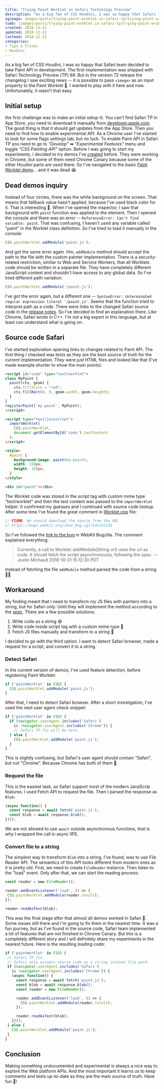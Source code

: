 ```yaml
---
title: "Trying Paint Worklet in Safari Technology Preview"
description: "As a big fan of CSS Houdini, I was so happy that Safari team decided to take Paint API in development. The first implementation was shipped with Safari Technology Preview (TP) 69. But in the version 72 release the changelog I saw exciting news -- it is possible to pass <image> as an input property to the Paint Worklet. I wanted to play with it here and now. Unfortunately, it wasn't that easy."
ogimage: images/posts/trying-paint-wroklet-in-safari-tp/trying-paint-wroklet-in-safari-tp-og.jpg
tumb: /images/posts/trying-paint-wroklet-in-safari-tp/trying-paint-wroklet-in-safari-tp
created: 2018-12-21
updated: 2018-12-22
lastmod: 2018-12-22
categories:
- Tips & Tricks
- Houdini
---
```

As a big fan of CSS Houdini, I was so happy that Safari team decided to take Paint API in development. The first implementation was shipped with Safari Technology Preview (TP) 69. But in the version 72 release the changelog I saw exciting news -- it is possible to pass `<image>` as an input property to the Paint Worklet 🤩. I wanted to play with it here and now. Unfortunately, it wasn't that easy.

## Initial setup
the first challenge was to make an initial setup 🤓. You can't find Safari TP in App Store, you need to download it manually from [developer.apple.com](https://developer.apple.com/safari/download/). The good thing is that it should get updates from the App Store. Then you need to find how to enable experimental API. As a Chrome user I've started to look for some flags settings tab, but no luck. To enable Paint API in Safari TP you need to go to *"Develop"* ➡ *"Experimental Features"* menu and toggle *"CSS Painting API"* option. Before I was going to start my experiments, I decided to try demos I've [created](https://vitaliy-bobrov.github.io/blog/exploring-the-css-paint-api/) before. They were working in Chrome, but some of them need Chrome Canary because some of the other Houdini parts are used there. So I've navigated to the basic [Paint Worklet demo](https://vitaliy-bobrov.github.io/css-paint-demos/hello-world/)... and it was dead 😭.

## Dead demos inquiry
Instead of four circles, there was the white background on the screen. That means that fallback value hasn't applied, because I've used black color for it. That is interesting 🧐. When I've opened the inspector, I saw that background with `paint` function was applied to the element. Then I opened the console and there was an error -- `ReferenceError: Can't find variable: paint`. That was confusing, I haven't used any variable called "paint" in the Worklet class definition. So I've tried to load it manually in the console:

```js
CSS.paintWorklet.addModule('paint.js');
```

And got the same error again. Hm, `addModule` method should accept the path to the file with the custom painter implementation. There is a security-related restriction, similar to Web and Service Workers, that all Worklets code should be written in a separate file. They have completely different JavaScript context and shouldn't have access to any global data. So I've tried different path variation:

```js
CSS.paintWorklet.addModule('/paint.js');
```

I've got the error again, but a different one -- `SyntaxError: Unterminated regular expression literal '/paint.js'`. Seems that the function tried to interpret path as a code. There were links to the changed Safari source code in the [release notes](https://webkit.org/blog/8547/release-notes-for-safari-technology-preview-72/). So I've decided to find an explanation there. Like Chrome, Safari wrote in C++. I'm not a big expert in this language, but at least can understand what is going on.

## Source code Safari
I've started exploration opening links to changes related to Paint API. The first thing I checked was tests as they are the best source of truth for the current implementation. They were just HTML files and looked like that (I've made example shorter to show the main points):

```html
<script id="code" type="text/worklet">
class MyPaint {
  paint(ctx, geom) {
    ctx.fillStyle = "red";
    ctx.fillRect(0, 0, geom.width, geom.height);
  }
}
registerPaint('my-paint', MyPaint);
</script>

<script type="text/javascript">
  importWorklet(
    CSS.paintWorklet,
    document.getElementById('code').textContent
  );
</script>

<style>
  #paint {
    background-image: paint(my-paint);
    width: 150px;
    height: 150px;
  }
</style>

<div id="paint"></div>
```

The Worklet code was stored in the script tag with custom mime type "text/worklet" and then the text content was passed to the `importWorklet` helper. It confirmed my guesses and I continued with source code lookup. After some time I've found the great comment in [Worklet.cpp](https://trac.webkit.org/browser/webkit/trunk/Source/WebCore/worklets/Worklet.cpp?rev=239067) file:

```js
// FIXME: We should download the source from the URL
// https://bugs.webkit.org/show_bug.cgi?id=191136
```

So I've followed the [link to the bug](https://bugs.webkit.org/show_bug.cgi?id=191136) in WebKit Bugzilla. The comment explained everything:

>Currently, a call to Worklet::addModule(String url) uses the url as code. It should fetch the script asynchronously, following the spec. -- Justin Michaud 2018-10-31 15:12:30 PDT

Instead of fetching the file `addModule` method parsed the code from a string 🤦‍♂️.

## Workaround
My finding meant that I need to transform my JS files with painters into a string, but for Safari only. Until they will implement the method according to the [spec](https://www.w3.org/TR/css-paint-api-1/). There are a few possible solutions:

1. Write code as a string 😅
2. Write code inside script tag with a custom mime type 🤡
3. Fetch JS files manually and transform to a string 🤠

I decided to go with the third option. I want to detect Safari browser, made a request for a script, and convert it to a string.

### Detect Safari
In the current version of demos, I've used feature detection, before registering Paint Worklet:

```js
if ('paintWorklet' in CSS) {
  CSS.paintWorklet.addModule('paint.js');
}
```

After that, I need to detect Safari browser. After a short investigation, I've used the next user agent check snippet:

```js
if ('paintWorklet' in CSS) {
  if (navigator.userAgent.includes('Safari')
    && !navigator.userAgent.includes('Chrome')) {
    // Safari TP fix will be here.
  } else {
    CSS.paintWorklet.addModule('paint.js');
  }
}
```

This is slightly confusing, but Safari's user agent should contain "Safari", but not "Chrome". Because Chrome has both of them 🤣.

### Request the file
This is the easiest task, as Safari support most of the modern JavaScrip features. I used Fetch API to request the file. Then I parsed the response as `Blob`:

```js
(async function() {
  const response = await fetch('paint.js');
  const blob = await response.blob();
})();
```

 We are not allowed to use `await` outside asynchronous functions, that is why I wrapped the call in async IIFE.

 ### Convert file to a string
 The simplest way to transform `Blob` into a string, I've found, was to use File Reader API. The semantics of this API looks different from modern ones as it is pretty old. First, we need to create `FileReader` instance. Then listen to the "load" event. Only after that, we can start the reading process:

 ```js
const reader = new FileReader();

reader.addEventListener('load', () => {
  CSS.paintWorklet.addModule(reader.result);
});

reader.readAsText(blob);
 ```

 This was the final stage after that almost all demos worked in Safari 🎉. Some issues still there and I'm going to fix them in the nearest time. It was a fun journey, but as I've found in the source code, Safari team implemented a lot of features that are not finished in Chrome Canary. But this is a completely different story and I will definitely share my experiments in the nearest future. Here is the resulting loading code:

 ```js
if ('paintWorklet' in CSS) {
  // Safari TP fix.
  // Safari only accepts source code as a string instead file path.
  if (navigator.userAgent.includes('Safari')
    && !navigator.userAgent.includes('Chrome')) {
    (async function() {
      const response = await fetch('paint.js');
      const blob = await response.blob();
      const reader = new FileReader();

      reader.addEventListener('load', () => {
        CSS.paintWorklet.addModule(reader.result);
      });

      reader.readAsText(blob);
    })();
  } else {
    CSS.paintWorklet.addModule('paint.js');
  }
}
 ```

## Conclusion
Making something undocumented and experimental is always a nice way to explore the Web platform APIs. And the most important it learns us to keep comments and tests up-to-date as they are the main source of truth. Have fun 👻!

